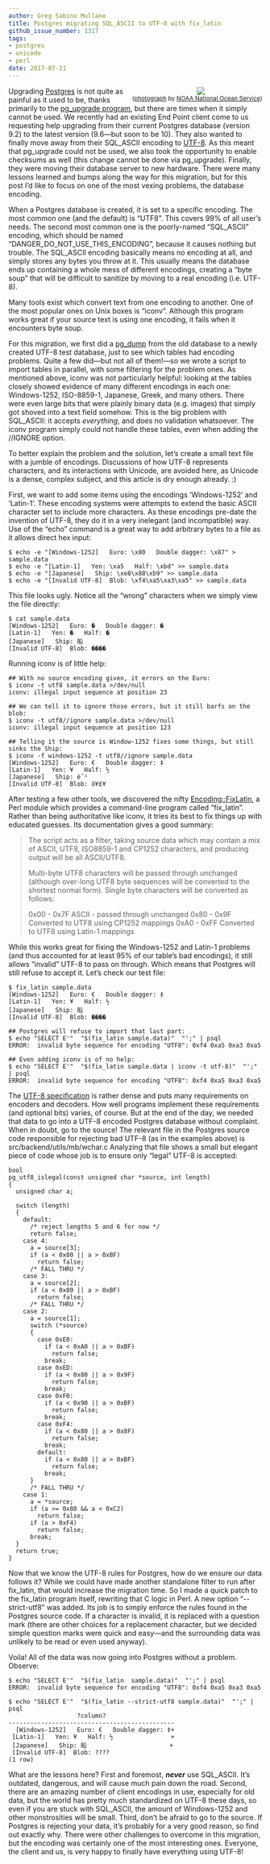```yaml
---
author: Greg Sabino Mullane
title: Postgres migrating SQL_ASCII to UTF-8 with fix_latin
github_issue_number: 1317
tags:
- postgres
- unicode
- perl
date: 2017-07-21
---
```


<div class="separator" style="clear: both; float:right; text-align: center;"><a href="/blog/2017/07/postgres-migrating-sqlascii-to-utf-8/image-0.jpeg" imageanchor="1" style="clear: right; margin-bottom: 1em; margin-left: 1em;"><img border="0" data-original-height="395" data-original-width="500" src="/blog/2017/07/postgres-migrating-sqlascii-to-utf-8/image-0.jpeg"/></a><br/><small>(<a href="https://flic.kr/p/fZRp6G">photograph</a> by <a href="https://www.flickr.com/people/usoceangov/">NOAA National Ocean Service</a>)</small></div>

Upgrading [Postgres](https://www.postgresql.org/) is not quite as painful as it used to be, thanks
primarily to the [pg_upgrade program](https://www.postgresql.org/docs/current/static/pgupgrade.html), but there are times when it simply cannot be used.
We recently had an existing End Point client come to us requesting help upgrading from their current
Postgres database (version 9.2) to the latest version (9.6—​but soon to be 10). They also wanted
to finally move away from their SQL_ASCII encoding to [UTF-8](https://en.wikipedia.org/wiki/UTF-8). As this meant
that pg_upgrade could not be used, we also took the opportunity to enable
checksums as well (this change cannot be done via pg_upgrade). Finally, they
were moving their database server to new hardware. There were many lessons learned and bumps
along the way for this migration, but for this
post I’d like to focus on one of the most vexing problems, the database encoding.

When a Postgres database is created, it is set to a specific encoding. The most
common one (and the default) is “UTF8”.  This covers
99% of all user’s needs. The second most common one is the
poorly-named “SQL_ASCII” encoding, which should be named
“DANGER_DO_NOT_USE_THIS_ENCODING”, because it causes nothing but trouble.
The SQL_ASCII encoding basically means no encoding at all, and simply stores
any bytes you throw at it. This usually means the database ends up containing a
whole mess of different encodings, creating a “byte soup” that will be
difficult to sanitize by moving to a real encoding (i.e. UTF-8).

Many tools exist which convert text from one encoding to another. One of the
most popular ones on Unix boxes is “iconv”. Although this program works great
if your source text is using one encoding, it fails when it encounters
byte soup.

For this migration, we first did a [pg_dump](https://www.postgresql.org/docs/current/static/app-pgdump.html) from the old database to
a newly created UTF-8 test database, just to see which tables had encoding problems.
Quite a few did—​but not all of them!—​so we wrote a script to import tables
in parallel, with some filtering for the problem ones. As mentioned above,
iconv was not particularly helpful: looking at the tables closely showed
evidence of many different encodings in each one: Windows-1252, ISO-8859-1,  Japanese,
Greek, and many others. There were even large bits that were plainly
binary data (e.g. images) that simply got shoved into a text field somehow.
This is the big problem with SQL_ASCII: it accepts *everything*, and does no
validation whatsoever. The iconv program simply could not handle these tables,
even when adding the //IGNORE option.

To better explain the problem and the solution, let’s create a small text
file with a jumble of encodings. Discussions of how UTF-8 represents
characters, and its interactions with Unicode, are avoided here, as
Unicode is a dense, complex subject, and this article is dry enough already. :)

First, we want to add some items using the encodings ‘Windows-1252’ and ‘Latin-1’. These encoding
systems were attempts to extend the basic ASCII character set to include more characters. As these encodings
pre-date the invention of UTF-8, they do it in a very inelegant (and incompatible)
way. Use of the “echo” command is a great way to add arbitrary bytes to a file as it
allows direct hex input:

```
$ echo -e "[Windows-1252]   Euro: \x80   Double dagger: \x87" > sample.data
$ echo -e "[Latin-1]   Yen: \xa5   Half: \xbd" >> sample.data
$ echo -e "[Japanese]   Ship: \xe8\x88\xb9" >> sample.data
$ echo -e "[Invalid UTF-8]  Blob: \xf4\xa5\xa3\xa5" >> sample.data
```

This file looks ugly. Notice all the “wrong” characters when we simply view the file directly:

```
$ cat sample.data
[Windows-1252]   Euro: �   Double dagger: �
[Latin-1]   Yen: �   Half: �
[Japanese]   Ship: 船
[Invalid UTF-8]  Blob: ����
```

Running iconv is of little help:

```text
## With no source encoding given, it errors on the Euro:
$ iconv -t utf8 sample.data >/dev/null
iconv: illegal input sequence at position 23

## We can tell it to ignore those errors, but it still barfs on the blob:
$ iconv -t utf8//ignore sample.data >/dev/null
iconv: illegal input sequence at position 123

## Telling it the source is Window-1252 fixes some things, but still sinks the Ship:
$ iconv -f windows-1252 -t utf8//ignore sample.data
[Windows-1252]   Euro: €   Double dagger: ‡
[Latin-1]   Yen: ¥   Half: ½
[Japanese]   Ship: èˆ¹
[Invalid UTF-8]  Blob: ô¥£¥
```

After testing a few other tools, we discovered the nifty [Encoding::FixLatin](https://metacpan.org/pod/Encoding::FixLatin), a Perl module which provides a command-line program called “fix_latin”. Rather than being authoritative like iconv, it tries its best to fix things up with educated guesses. Its documentation gives a good summary:

>  The script acts as a filter, taking source data which may contain a mix of
>  ASCII, UTF8, ISO8859-1 and CP1252 characters, and producing output will be
>  all ASCII/UTF8.
>
>  Multi-byte UTF8 characters will be passed through unchanged (although
>  over-long UTF8 byte sequences will be converted to the shortest normal
>  form). Single byte characters will be converted as follows:
>
>  0x00 - 0x7F   ASCII - passed through unchanged
>  0x80 - 0x9F   Converted to UTF8 using CP1252 mappings
>  0xA0 - 0xFF   Converted to UTF8 using Latin-1 mappings


While this works great for fixing the Windows-1252 and Latin-1 problems (and
thus accounted for at least 95% of our table’s bad encodings), it still allows
“invalid” UTF-8 to pass on through. Which means that Postgres will still refuse
to accept it. Let’s check our test file:

```text
$ fix_latin sample.data
[Windows-1252]   Euro: €   Double dagger: ‡
[Latin-1]   Yen: ¥   Half: ½
[Japanese]   Ship: 船
[Invalid UTF-8]  Blob: ����

## Postgres will refuse to import that last part:
$ echo "SELECT E'"  "$(fix_latin sample.data)"  "';" | psql
ERROR:  invalid byte sequence for encoding "UTF8": 0xf4 0xa5 0xa3 0xa5

## Even adding iconv is of no help:
$ echo "SELECT E'"  "$(fix_latin sample.data | iconv -t utf-8)"  "';" | psql
ERROR:  invalid byte sequence for encoding "UTF8": 0xf4 0xa5 0xa3 0xa5
```

The [UTF-8 specification](https://tools.ietf.org/html/rfc3629) is rather dense and puts many requirements on
encoders and decoders. How well programs implement these requirements (and optional
bits) varies, of course. But at the end of the day, we needed that data to go
into a UTF-8 encoded Postgres database without complaint. When in doubt, go
to the source! The relevant file in the Postgres source code responsible for
rejecting bad UTF-8 (as in the examples above) is src/backend/utils/mb/wchar.c
Analyzing that file shows a small but elegant piece of code whose job is
to ensure only “legal” UTF-8 is accepted:

```
bool
pg_utf8_islegal(const unsigned char *source, int length)
{
  unsigned char a;

  switch (length)
  {
    default:
      /* reject lengths 5 and 6 for now */
      return false;
    case 4:
      a = source[3];
      if (a < 0x80 || a > 0xBF)
        return false;
      /* FALL THRU */
    case 3:
      a = source[2];
      if (a < 0x80 || a > 0xBF)
        return false;
      /* FALL THRU */
    case 2:
      a = source[1];
      switch (*source)
      {
        case 0xE0:
          if (a < 0xA0 || a > 0xBF)
            return false;
          break;
        case 0xED:
          if (a < 0x80 || a > 0x9F)
            return false;
          break;
        case 0xF0:
          if (a < 0x90 || a > 0xBF)
            return false;
          break;
        case 0xF4:
          if (a < 0x80 || a > 0x8F)
            return false;
          break;
        default:
          if (a < 0x80 || a > 0xBF)
            return false;
          break;
      }
      /* FALL THRU */
    case 1:
      a = *source;
      if (a >= 0x80 && a < 0xC2)
        return false;
      if (a > 0xF4)
        return false;
      break;
  }
  return true;
}
```

Now that we know the UTF-8 rules for Postgres, how do we ensure our data follows it?
While we could have made another standalone filter to run after fix_latin, that would
increase the migration time. So I made a quick patch to the fix_latin program itself, rewriting
that C logic in Perl. A new option “--strict-utf8” was added. Its job is to simply enforce the
rules found in the Postgres source code. If a character is invalid, it is replaced with
a question mark (there are other choices for a replacement character, but we decided simple
question marks were quick and easy—​and the surrounding data was unlikely to be read or even used anyway).

Voila! All of the data was now going into Postgres without a problem. Observe:

```text
$ echo "SELECT E'"  "$(fix_latin  sample.data)"  "';" | psql
ERROR:  invalid byte sequence for encoding "UTF8": 0xf4 0xa5 0xa3 0xa5

$ echo "SELECT E'"  "$(fix_latin --strict-utf8 sample.data)"  "';" | psql
                   ?column?
----------------------------------------------
  [Windows-1252]   Euro: €   Double dagger: ‡+
 [Latin-1]   Yen: ¥   Half: ½                +
 [Japanese]   Ship: 船                       +
 [Invalid UTF-8]  Blob: ????
(1 row)
```

What are the lessons here? First and foremost, ***never*** use SQL_ASCII. It’s outdated,
dangerous, and will cause much pain down the road. Second, there are an amazing number
of client encodings in use, especially for old data, but the world has pretty much standardized
on UTF-8 these days, so even if you are stuck with SQL_ASCII, the amount of Windows-1252 and
other monstrosities will be small. Third, don’t be afraid to go to the source. If Postgres
is rejecting your data, it’s probably for a very good reason, so find out exactly why.
There were other challenges to overcome in this migration, but the encoding was certainly
one of the most interesting ones. Everyone, the client and us, is very happy to finally
have everything using UTF-8!
